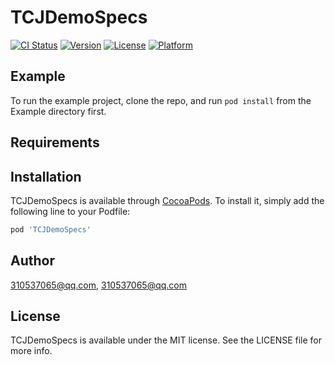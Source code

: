 # TCJDemoSpecs

[![CI Status](https://img.shields.io/travis/310537065@qq.com/TCJDemoSpecs.svg?style=flat)](https://travis-ci.org/310537065@qq.com/TCJDemoSpecs)
[![Version](https://img.shields.io/cocoapods/v/TCJDemoSpecs.svg?style=flat)](https://cocoapods.org/pods/TCJDemoSpecs)
[![License](https://img.shields.io/cocoapods/l/TCJDemoSpecs.svg?style=flat)](https://cocoapods.org/pods/TCJDemoSpecs)
[![Platform](https://img.shields.io/cocoapods/p/TCJDemoSpecs.svg?style=flat)](https://cocoapods.org/pods/TCJDemoSpecs)

## Example

To run the example project, clone the repo, and run `pod install` from the Example directory first.

## Requirements

## Installation

TCJDemoSpecs is available through [CocoaPods](https://cocoapods.org). To install
it, simply add the following line to your Podfile:

```ruby
pod 'TCJDemoSpecs'
```

## Author

310537065@qq.com, 310537065@qq.com

## License

TCJDemoSpecs is available under the MIT license. See the LICENSE file for more info.
